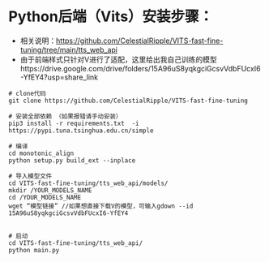 # Python后端（Vits）安装步骤：

- 相关说明：https://github.com/CelestialRipple/VITS-fast-fine-tuning/tree/main/tts_web_api
- 由于前端样式只针对V进行了适配，这里给出我自己训练的模型https://drive.google.com/drive/folders/15A96uS8yqkgciGcsvVdbFUcxI6-YfEY4?usp=share_link

```shell
# clone代码 
git clone https://github.com/CelestialRipple/VITS-fast-fine-tuning

# 安装全部依赖 （如果报错请手动安装）
pip3 install -r requirements.txt  -i https://pypi.tuna.tsinghua.edu.cn/simple

# 编译
cd monotonic_align
python setup.py build_ext --inplace

# 导入模型文件
cd VITS-fast-fine-tuning/tts_web_api/models/
mkdir /YOUR_MODELS_NAME
cd /YOUR_MODELS_NAME
wget “模型链接” //如果想直接下载V的模型，可输入gdown --id 15A96uS8yqkgciGcsvVdbFUcxI6-YfEY4


# 启动
cd VITS-fast-fine-tuning/tts_web_api/
python main.py
```
